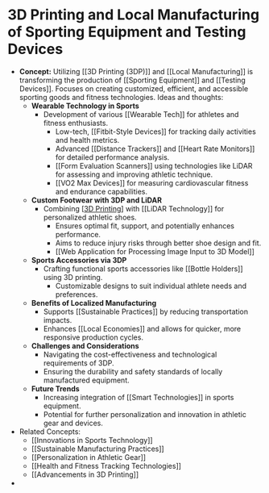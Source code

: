 # 3D Printing and Local Manufacturing of Sporting Equipment and Testing Devices

- **Concept:** Utilizing [[3D Printing (3DP)]] and [[Local Manufacturing]] is transforming the production of [[Sporting Equipment]] and [[Testing Devices]]. Focuses on creating customized, efficient, and accessible sporting goods and fitness technologies. Ideas and thoughts:
  - **Wearable Technology in Sports**
    - Development of various [[Wearable Tech]] for athletes and fitness enthusiasts.
      - Low-tech, [[Fitbit-Style Devices]] for tracking daily activities and health metrics.
      - Advanced [[Distance Trackers]] and [[Heart Rate Monitors]] for detailed performance analysis.
      - [[Form Evaluation Scanners]] using technologies like LiDAR for assessing and improving athletic technique.
      - [[VO2 Max Devices]] for measuring cardiovascular fitness and endurance capabilities.
  - **Custom Footwear with 3DP and LiDAR**
    - Combining [[3D Printing]] with [[LiDAR Technology]] for personalized athletic shoes.
      - Ensures optimal fit, support, and potentially enhances performance.
      - Aims to reduce injury risks through better shoe design and fit.
      - [[Web Application for Processing Image Input to 3D Model]]
  - **Sports Accessories via 3DP**
    - Crafting functional sports accessories like [[Bottle Holders]] using 3D printing.
      - Customizable designs to suit individual athlete needs and preferences.
  - **Benefits of Localized Manufacturing**
    - Supports [[Sustainable Practices]] by reducing transportation impacts.
    - Enhances [[Local Economies]] and allows for quicker, more responsive production cycles.
  - **Challenges and Considerations**
    - Navigating the cost-effectiveness and technological requirements of 3DP.
    - Ensuring the durability and safety standards of locally manufactured equipment.
  - **Future Trends**
    - Increasing integration of [[Smart Technologies]] in sports equipment.
    - Potential for further personalization and innovation in athletic gear and devices.
- Related Concepts:
  - [[Innovations in Sports Technology]]
  - [[Sustainable Manufacturing Practices]]
  - [[Personalization in Athletic Gear]]
  - [[Health and Fitness Tracking Technologies]]
  - [[Advancements in 3D Printing]]
-

[//begin]: # "Autogenerated link references for markdown compatibility"
[3D Printing]: <3D Printing> "3D Printing"
[//end]: # "Autogenerated link references"
